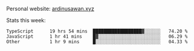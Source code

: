 Personal website: [ardinusawan.xyz](https://ardinusawan.xyz)

Stats this week:
<!--START_SECTION:waka-->

```text
TypeScript      19 hrs 54 mins  ██████████████████▓░░░░░░   74.20 %
JavaScript      1 hr 41 mins    █▓░░░░░░░░░░░░░░░░░░░░░░░   06.29 %
Other           1 hr 9 mins     █░░░░░░░░░░░░░░░░░░░░░░░░   04.33 %
```

<!--END_SECTION:waka-->
